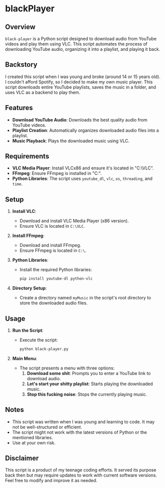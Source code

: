 # blackPlayer

## Overview

`black-player` is a Python script designed to download audio from YouTube videos and play them using VLC. This script automates the process of downloading YouTube audio, organizing it into a playlist, and playing it back.

## Backstory

I created this script when I was young and broke (around 14 or 15 years old). I couldn't afford Spotify, so I decided to make my own music player. This script downloads entire YouTube playlists, saves the music in a folder, and uses VLC as a backend to play them.

## Features

- **Download YouTube Audio**: Downloads the best quality audio from YouTube videos.
- **Playlist Creation**: Automatically organizes downloaded audio files into a playlist.
- **Music Playback**: Plays the downloaded music using VLC.

## Requirements

- **VLC Media Player**: Install VLCx86 and ensure it's located in "C:\VLC".
- **FFmpeg**: Ensure FFmpeg is installed in "C:".
- **Python Libraries**: The script uses `youtube_dl`, `vlc`, `os`, `threading`, and `time`.

## Setup

1. **Install VLC**:

   - Download and install VLC Media Player (x86 version).
   - Ensure VLC is located in `C:\VLC`.

2. **Install FFmpeg**:

   - Download and install FFmpeg.
   - Ensure FFmpeg is located in `C:\`.

3. **Python Libraries**:

   - Install the required Python libraries:
     ```sh
     pip install youtube-dl python-vlc
     ```

4. **Directory Setup**:
   - Create a directory named `myMusic` in the script's root directory to store the downloaded audio files.

## Usage

1. **Run the Script**:

   - Execute the script:
     ```sh
     python black-player.py
     ```

2. **Main Menu**:
   - The script presents a menu with three options:
     1. **Download some shit**: Prompts you to enter a YouTube link to download audio.
     2. **Let's start your shitty playlist**: Starts playing the downloaded music.
     3. **Stop this fucking noise**: Stops the currently playing music.

## Notes

- This script was written when I was young and learning to code. It may not be well-structured or efficient.
- The script might not work with the latest versions of Python or the mentioned libraries.
- Use at your own risk.

## Disclaimer

This script is a product of my teenage coding efforts. It served its purpose back then but may require updates to work with current software versions. Feel free to modify and improve it as needed.
